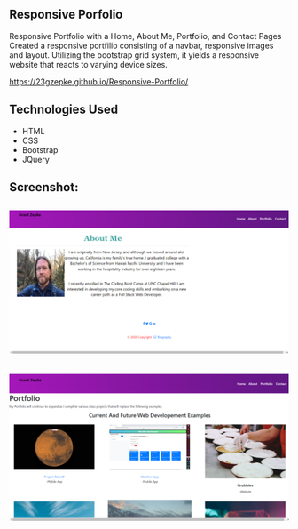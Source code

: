 ## Responsive Porfolio

Responsive Portfolio with a Home, About Me, Portfolio, and Contact Pages
Created a responsive portfilio consisting of a navbar, responsive images and layout. Utilizing the bootstrap grid system, it yields a responsive website that reacts to varying device sizes. 

https://23gzepke.github.io/Responsive-Portfolio/


## Technologies Used
* HTML
* CSS
* Bootstrap
* JQuery

## Screenshot:
## ![Screenshot](./images/Screenshot2.png)
## ![Screenshot](./images/Screenshot3.png)
